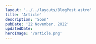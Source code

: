 ```yaml
---
layout: '../../layouts/BlogPost.astro'
title: 'Article'
description: 'Soon'
pubDate: '22 November, 2022'
updatedDate:
heroImage: '/article.png'
---
```

